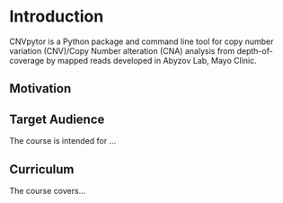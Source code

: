 


# Introduction
CNVpytor is a Python package and command line tool for copy number variation (CNV)/Copy Number alteration (CNA) analysis from depth-of-coverage by mapped reads developed in Abyzov Lab, Mayo Clinic.

## Motivation


## Target Audience  

The course is intended for ...

## Curriculum  

The course covers...
